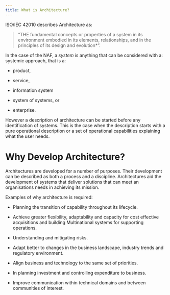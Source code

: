 ```yaml
---
title: What is Architecture?
---
```


ISO/IEC 42010 describes Architecture as:

> “THE fundamental concepts or properties of a system in its environment embodied in its elements, relationships, and in the principles of its design and evolution*”.

In the case of the NAF, a *system* is anything that can be considered with a: systemic approach, that is a:

* product,

* service,

* information system

* system of systems, or

* enterprise.

However a description of architecture can be started before any identification
of systems. This is the case when the description starts with a pure operational
description or a set of operational capabilities explaining what the user needs.

# Why Develop Architecture?

Architectures are developed for a number of purposes. Their development can be
described as both a process and a discipline. Architectures aid the development
of systems that deliver solutions that can meet an organisations needs in
achieving its mission.

Examples of why architecture is required:

* Planning the transition of capability throughout its lifecycle.

* Achieve greater flexibility, adaptability and capacity for cost effective acquisitions and building
  Multinational systems for supporting operations.

* Understanding and mitigating risks.

* Adapt better to changes in the business landscape, industry trends and regulatory environment.

* Align business and technology to the same set of priorities.

* In planning investment and controlling expenditure to business.

* Improve communication within technical domains and between communities of interest.
